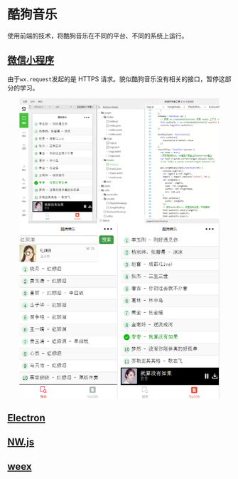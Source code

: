 # 酷狗音乐

使用前端的技术，将酷狗音乐在不同的平台、不同的系统上运行。

## [微信小程序](https://mp.weixin.qq.com/debug/wxadoc/introduction/index.html)

由于`wx.request`发起的是 HTTPS 请求。貌似酷狗音乐没有相关的接口，暂停这部分的学习。

<img src="/images/img-2.png" style="display: block;margin: auto;width: 450px;"/>

<img src="/images/img-1.png" style="display: block;margin: auto;width: 450px;"/>



## [Electron](http://electron.atom.io/)




## [NW.js](https://github.com/nwjs/nw.js)





## [weex](https://weex-project.io/cn/index.html)













